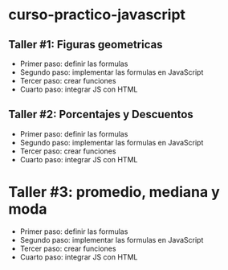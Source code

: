 # curso-practico-javascript

## Taller #1: Figuras geometricas

- Primer paso: definir las formulas
- Segundo paso: implementar las formulas en JavaScript
- Tercer paso: crear funciones
- Cuarto paso: integrar JS con HTML

## Taller #2: Porcentajes y Descuentos

- Primer paso: definir las formulas
- Segundo paso: implementar las formulas en JavaScript
- Tercer paso: crear funciones
- Cuarto paso: integrar JS con HTML

# Taller #3: promedio, mediana y moda 

- Primer paso: definir las formulas
- Segundo paso: implementar las formulas en JavaScript
- Tercer paso: crear funciones
- Cuarto paso: integrar JS con HTML
